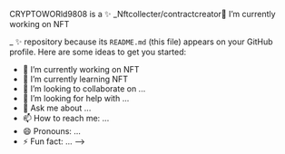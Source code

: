 CRYPTOWORld9808 is a ✨ _Nftcollecter/contractcreator🔭 I’m currently working on NFT

_ ✨ repository because its `README.md` (this file) appears on your GitHub profile. 
Here are some ideas to get you started:
- 🔭 I’m currently working on NFT
- 🌱 I’m currently learning NFT
- 👯 I’m looking to collaborate on ...
- 🤔 I’m looking for help with ...
- 💬 Ask me about ...
- 📫 How to reach me: ...
- 😄 Pronouns: ...
- ⚡ Fun fact: ...
-->




